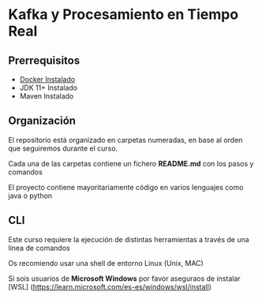 
# Kafka y Procesamiento en Tiempo Real

## Prerrequisitos

* [Docker Instalado](https://docs.docker.com/get-docker/)
* JDK 11+ Instalado
* Maven Instalado

## Organización

El repositorio está organizado en carpetas numeradas, en base al orden que seguiremos durante el curso.

Cada una de las carpetas contiene un fichero **README.md** con los pasos y comandos

El proyecto contiene mayoritariamente código en varios lenguajes como java o python

## CLI

Este curso requiere la ejecución de distintas herramientas a través de una línea de comandos

Os recomiendo usar una shell de entorno Linux (Unix, MAC)

Si sois usuarios de **Microsoft Windows** por favor aseguraos de instalar [WSL] (https://learn.microsoft.com/es-es/windows/wsl/install)


